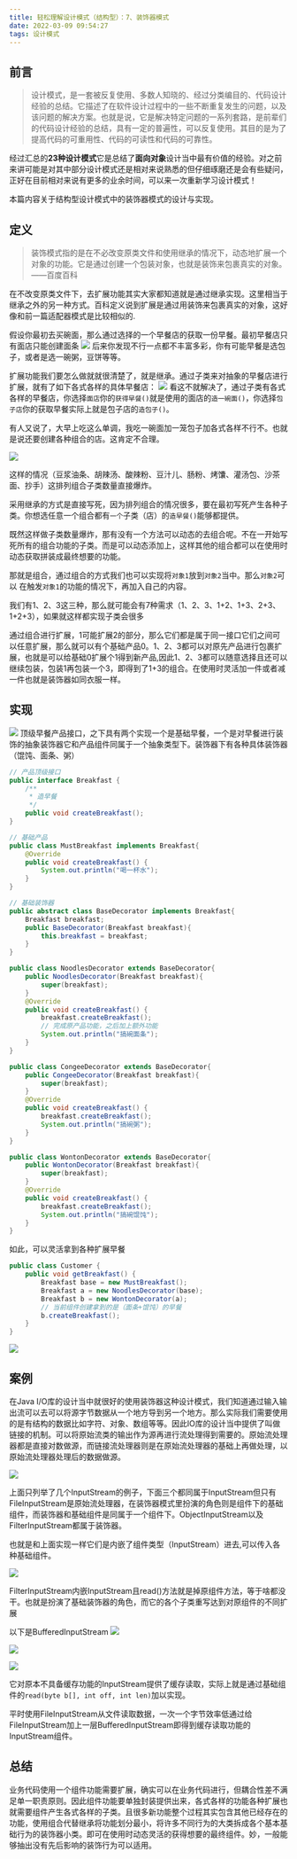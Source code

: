 ```yaml
---
title: 轻松理解设计模式（结构型）：7、装饰器模式
date: 2022-03-09 09:54:27
tags: 设计模式
---
```


## 前言

>设计模式，是一套被反复使用、多数人知晓的、经过分类编目的、代码设计经验的总结。它描述了在软件设计过程中的一些不断重复发生的问题，以及该问题的解决方案。也就是说，它是解决特定问题的一系列套路，是前辈们的代码设计经验的总结，具有一定的普遍性，可以反复使用。其目的是为了提高代码的可重用性、代码的可读性和代码的可靠性。

经过汇总的**23种设计模式**它是总结了**面向对象**设计当中最有价值的经验。对之前来讲可能是对其中部分设计模式还是相对来说熟悉的但仔细琢磨还是会有些疑问，正好在目前相对来说有更多的业余时间，可以来一次重新学习设计模式！

本篇内容关于结构型设计模式中的装饰器模式的设计与实现。

## 定义

>装饰模式指的是在不必改变原类文件和使用继承的情况下，动态地扩展一个对象的功能。它是通过创建一个包装对象，也就是装饰来包裹真实的对象。——百度百科

在不改变原类文件下，去扩展功能其实大家都知道就是通过继承实现。这里相当于继承之外的另一种方式。百科定义说到扩展是通过用装饰来包裹真实的对象，这好像和前一篇适配器模式是比较相似的.

假设你最初去买碗面，那么通过选择的一个早餐店的获取一份早餐。最初早餐店只有面店只能创建面条
![](https://gitee-imagehost.oss-cn-beijing.aliyuncs.com/image_host/1646276285836-%E5%9B%BE%E7%89%87.png)
后来你发现不行一点都不丰富多彩，你有可能早餐是选包子，或者是选一碗粥，豆饼等等。

扩展功能我们要怎么做就就很清楚了，就是继承。通过子类来对抽象的早餐店进行扩展，就有了如下各式各样的具体早餐店：
![](https://gitee-imagehost.oss-cn-beijing.aliyuncs.com/image_host/1646276862881-%E5%9B%BE%E7%89%87.png)
看这不就解决了，通过子类有各式各样的早餐店，你选择`面店`你的`获得早餐()`就是使用的面店的`造一碗面()`，你选择`包子店`你的获取早餐实际上就是包子店的`造包子()`。

有人又说了，大早上吃这么单调，我吃一碗面加一笼包子加各式各样不行不。也就是说还要创建各种组合的店。这肯定不合理。

![](https://gitee-imagehost.oss-cn-beijing.aliyuncs.com/image_host/1646450091065-image.png)

这样的情况（豆浆油条、胡辣汤、酸辣粉、豆汁儿、肠粉、烤馕、灌汤包、沙茶面、抄手）这排列组合子类数量直接爆炸。

采用继承的方式是直接写死，因为排列组合的情况很多，要在最初写死产生各种子类。你想选任意一个组合都有`一个`子类（店）的`造早餐()`能够都提供。

既然这样做子类数量爆炸，那有没有一个方法可以动态的去组合呢。不在一开始写死所有的组合功能的子类。而是可以动态添加上，这样其他的组合都可以在使用时动态获取拼装成最终想要的功能。

那就是组合，通过组合的方式我们也可以实现将`对象1`放到`对象2`当中。那么`对象2`可以
在触发`对象1`的功能的情况下，再加入自己的内容。

我们有1、2、3这三种，那么就可能会有7种需求（1、2、3、1+2、1+3、2+3、1+2+3），如果就这样都实现子类会很多

通过组合进行扩展，1可能扩展2的部分，那么它们都是属于同一接口它们之间可以任意扩展，那么就可以有个基础产品0。1、2、3都可以对原先产品进行包裹扩展，也就是可以给基础0扩展个1得到新产品,因此1、2、3都可以随意选择且还可以继续包装，包装1再包装一个3，即得到了1+3的组合。在使用时灵活加一件或者减一件也就是装饰器如同衣服一样。

## 实现

![](https://gitee-imagehost.oss-cn-beijing.aliyuncs.com/image_host/1646294011025-%E5%9B%BE%E7%89%87.png)
顶级早餐产品接口，之下具有两个实现一个是基础早餐，一个是对早餐进行装饰的抽象装饰器它和产品组件同属于一个抽象类型下。装饰器下有各种具体装饰器（馄饨、面条、粥）

```java
// 产品顶级接口
public interface Breakfast {
    /**
     * 造早餐
     */
    public void createBreakfast();
}
```

```java
// 基础产品
public class MustBreakfast implements Breakfast{
    @Override
    public void createBreakfast() {
        System.out.println("喝一杯水");
    }
}
```

```java
// 基础装饰器
public abstract class BaseDecorator implements Breakfast{
    Breakfast breakfast;
    public BaseDecorator(Breakfast breakfast){
        this.breakfast = breakfast;
    }
}
```

```java
public class NoodlesDecorator extends BaseDecorator{
    public NoodlesDecorator(Breakfast breakfast){
        super(breakfast);
    }
    @Override
    public void createBreakfast() {
        breakfast.createBreakfast();
        // 完成原产品功能，之后加上额外功能
        System.out.println("搞碗面条");
    }
}
```

```java
public class CongeeDecorator extends BaseDecorator{
    public CongeeDecorator(Breakfast breakfast){
        super(breakfast);
    }
    @Override
    public void createBreakfast() {
        breakfast.createBreakfast();
        System.out.println("搞碗粥");
    }
}
```

```java
public class WontonDecorator extends BaseDecorator{
    public WontonDecorator(Breakfast breakfast){
        super(breakfast);
    }
    @Override
    public void createBreakfast() {
        breakfast.createBreakfast();
        System.out.println("搞碗馄饨");
    }
}
```

如此，可以灵活拿到各种扩展早餐

```java
public class Customer {
    public void getBreakfast() {
        Breakfast base = new MustBreakfast();
        Breakfast a = new NoodlesDecorator(base);
        Breakfast b = new WontonDecorator(a);
        // 当前组件创建拿到的是（面条+馄饨）的早餐
        b.createBreakfast();
    }
}
```

![](https://gitee-imagehost.oss-cn-beijing.aliyuncs.com/image_host/1646296454618-%E5%9B%BE%E7%89%87.png)

## 案例

在Java I/O库的设计当中就很好的使用装饰器这种设计模式，我们知道通过输入输出流可以去可以将源字节数据从一个地方导到另一个地方。那么实际我们需要使用的是有结构的数据比如字符、对象、数组等等。因此IO库的设计当中提供了叫做链接的机制。可以将原始流类的输出作为源再进行流处理得到需要的。原始流处理器都是直接对数做源，而链接流处理器则是在原始流处理器的基础上再做处理，以原始流处理器处理后的数据做源。

![](https://gitee-imagehost.oss-cn-beijing.aliyuncs.com/image_host/1646384854928-image.png)

上面只列举了几个InputStream的例子，下面三个都同属于InputStream但只有FileInputStream是原始流处理器，在装饰器模式里扮演的角色则是组件下的基础组件，而装饰器和基础组件是同属于一个组件下。ObjectInputStream以及FilterInputStream都属于装饰器。

也就是和上面实现一样它们是内嵌了组件类型（InputStream）进去,可以传入各种基础组件。

![](https://gitee-imagehost.oss-cn-beijing.aliyuncs.com/image_host/1646385882516-image.png)

FilterInputStream内嵌InputStream且read()方法就是掉原组件方法，等于啥都没干。也就是扮演了基础装饰器的角色，而它的各个子类重写达到对原组件的不同扩展

以下是BufferedInputStream
![](https://gitee-imagehost.oss-cn-beijing.aliyuncs.com/image_host/1646386162586-image.png)

![](https://gitee-imagehost.oss-cn-beijing.aliyuncs.com/image_host/1646386298424-image.png)

![](https://gitee-imagehost.oss-cn-beijing.aliyuncs.com/image_host/1646386248996-image.png)

它对原本不具备缓存功能的InputStream提供了缓存读取，实际上就是通过基础组件的`read(byte b[], int off, int len)`加以实现。

平时使用FileInputStream从文件读取数据，一次一个字节效率低通过给FileInputStream加上一层BufferedInputStream即得到缓存读取功能的InputStream组件。


## 总结

业务代码使用一个组件功能需要扩展，确实可以在业务代码进行，但耦合性差不满足单一职责原则。因此组件功能要单独封装提供出来，各式各样的功能各种扩展也就需要组件产生各式各样的子类。且很多新功能整个过程其实包含其他已经存在的功能，使用组合代替继承将功能划分最小，将许多不同行为的大类拆成各个基本基础行为的装饰器小类。即可在使用时动态灵活的获得想要的最终组件。妙，一般能够抽出没有先后影响的装饰行为可以适用。
